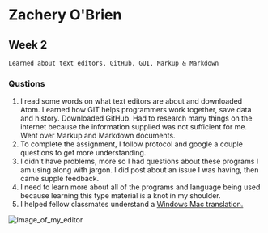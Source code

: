 # Zachery O'Brien
## Week 2
```
Learned about text editors, GitHub, GUI, Markup & Markdown
```

### Qustions
1. I read some words on what text editors are about and downloaded Atom. Learned how GIT helps programmers work together, save data and history. Downloaded GitHub. Had to research many things on the internet because the information supplied was not sufficient for me. Went over Markup and Markdown documents.  
2. To complete the assignment, I follow protocol and google a couple questions to get more understanding.
3. I didn't have problems, more so I had questions about these programs I am using along with jargon. I did post about an issue I was having, then came supple feedback.
4. I need to learn more about all of the programs and language being used because learning this type material is a knot in my shoulder.
5. I helped fellow classmates understand a [Windows Mac translation.](https://github.com/Montana-Media-Arts/120_CreativeCoding/issues/117)

![Image_of_my_editor](Screenshot(1058).png)
